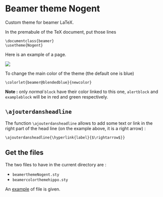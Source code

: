 # Beamer theme Nogent

Custom theme for beamer LaTeX.

In the premabule of the TeX document, put those lines

    \documentclass{beamer}
    \usetheme{Nogent}

Here is an example of a page.

![](screen-shot.png)



To change the main color of the theme (the default one is blue)

    \colorlet{beamer@blendedblue}{newcolor}

**Note :** only *normal* `block` have their color linked to this one, `alertblock` and `exampleblock` will be in red and green respectively.


## `\ajouterdansheadline`

The function `\ajouterdansheadline` allows to add some text or link in the right part of the head line (on the example above, it is a right arrow) :

    \ajouterdansheadline{\hyperlink{label}{$\rightarrow$}}

## Get the files

The two files to have in the current directory are :

* `beamerthemeNogent.sty`
* `beamercolorthemehippo.sty`

An [example](example.tex) of file is given.